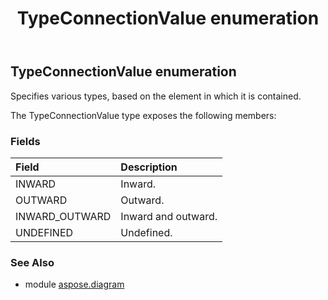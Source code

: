﻿---
title: TypeConnectionValue enumeration
second_title: Aspose.Diagram for Python via .NET API References
description: 
type: docs
weight: 3610
url: /python-net/aspose.diagram/typeconnectionvalue/
is_root: false
---

## TypeConnectionValue enumeration

Specifies various types, based on the element in which it is contained.



The TypeConnectionValue type exposes the following members:

### Fields
| Field | Description |
| :- | :- |
| INWARD | Inward. |
| OUTWARD | Outward. |
| INWARD_OUTWARD | Inward and outward. |
| UNDEFINED | Undefined. |


### See Also

* module [aspose.diagram](../)
